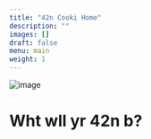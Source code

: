 ```yaml
---
title: "42n Cooki Home"
description: ""
images: []
draft: false
menu: main
weight: 1
---
```


![image](/42n-cooki-logo.png)
# Wht wll yr 42n b?